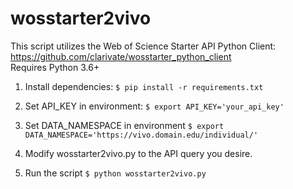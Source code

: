 # wosstarter2vivo

This script utilizes the Web of Science Starter API Python Client: https://github.com/clarivate/wosstarter_python_client  
Requires Python 3.6+

1. Install dependencies: `$ pip install -r requirements.txt`

2. Set API_KEY in environment: `$ export API_KEY='your_api_key'`

3. Set DATA_NAMESPACE in environment `$ export DATA_NAMESPACE='https://vivo.domain.edu/individual/'`

3. Modify wosstarter2vivo.py to the API query you desire.

4. Run the script `$ python wosstarter2vivo.py`
